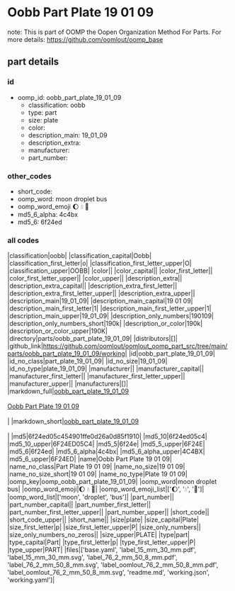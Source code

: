 # Oobb Part Plate 19 01 09  

note: This is part of OOMP the Oopen Organization Method For Parts. For more details: https://github.com/oomlout/oomp_base

##  part details





### id
* oomp_id: oobb_part_plate_19_01_09
  * classification: oobb
  * type: part
  * size: plate
  * color: 
  * description_main: 19_01_09
  * description_extra: 
  * manufacturer: 
  * part_number: 

### other_codes
* short_code: 
* oomp_word: moon droplet bus
* oomp_word_emoji :moon: :droplet: :bus:
* md5_6_alpha: 4c4bx
* md5_6: 6f24ed

### all codes 
|classification|oobb|
|classification_capital|Oobb|
|classification_first_letter|o|
|classification_first_letter_upper|O|
|classification_upper|OOBB|
|color||
|color_capital||
|color_first_letter||
|color_first_letter_upper||
|color_upper||
|description_extra||
|description_extra_capital||
|description_extra_first_letter||
|description_extra_first_letter_upper||
|description_extra_upper||
|description_main|19_01_09|
|description_main_capital|19 01 09|
|description_main_first_letter|1|
|description_main_first_letter_upper|1|
|description_main_upper|19_01_09|
|description_only_numbers|190109|
|description_only_numbers_short|190k|
|description_or_color|190k|
|description_or_color_upper|190K|
|directory|parts/oobb_part_plate_19_01_09|
|distributors|[]|
|github_link|https://github.com/oomlout/oomlout_oomp_part_src/tree/main/parts/oobb_part_plate_19_01_09/working|
|id|oobb_part_plate_19_01_09|
|id_no_class|part_plate_19_01_09|
|id_no_size|19_01_09|
|id_no_type|plate_19_01_09|
|manufacturer||
|manufacturer_capital||
|manufacturer_first_letter||
|manufacturer_first_letter_upper||
|manufacturer_upper||
|manufacturers|[]|
|markdown_full|[oobb_part_plate_19_01_09](https://github.com/oomlout/oomlout_oomp_part_src/tree/main/parts/oobb_part_plate_19_01_09/working)<br>[](https://github.com/oomlout/oomlout_oomp_part_src/tree/main/parts/oobb_part_plate_19_01_09/working)<br>[Oobb Part Plate 19 01 09](https://github.com/oomlout/oomlout_oomp_part_src/tree/main/parts/oobb_part_plate_19_01_09/working)<br><br>|
|markdown_short|[oobb_part_plate_19_01_09](https://github.com/oomlout/oomlout_oomp_part_src/tree/main/parts/oobb_part_plate_19_01_09/working)<br><br>|
|md5|6f24ed05c454901ffe0d26a0d85f1910|
|md5_10|6f24ed05c4|
|md5_10_upper|6F24ED05C4|
|md5_5|6f24e|
|md5_5_upper|6F24E|
|md5_6|6f24ed|
|md5_6_alpha|4c4bx|
|md5_6_alpha_upper|4C4BX|
|md5_6_upper|6F24ED|
|name|Oobb Part Plate 19 01 09|
|name_no_class|Part Plate 19 01 09|
|name_no_size|19 01 09|
|name_no_size_short|19 01 09|
|name_no_type|Plate 19 01 09|
|oomp_key|oomp_oobb_part_plate_19_01_09|
|oomp_word|moon droplet bus|
|oomp_word_emoji|:moon: :droplet: :bus:|
|oomp_word_emoji_list|[':moon:', ':droplet:', ':bus:']|
|oomp_word_list|['moon', 'droplet', 'bus']|
|part_number||
|part_number_capital||
|part_number_first_letter||
|part_number_first_letter_upper||
|part_number_upper||
|short_code||
|short_code_upper||
|short_name||
|size|plate|
|size_capital|Plate|
|size_first_letter|p|
|size_first_letter_upper|P|
|size_only_numbers||
|size_only_numbers_no_zeros||
|size_upper|PLATE|
|type|part|
|type_capital|Part|
|type_first_letter|p|
|type_first_letter_upper|P|
|type_upper|PART|
|files|['base.yaml', 'label_15_mm_30_mm.pdf', 'label_15_mm_30_mm.svg', 'label_76_2_mm_50_8_mm.pdf', 'label_76_2_mm_50_8_mm.svg', 'label_oomlout_76_2_mm_50_8_mm.pdf', 'label_oomlout_76_2_mm_50_8_mm.svg', 'readme.md', 'working.json', 'working.yaml']|
